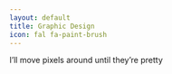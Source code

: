```yaml
---
layout: default
title: Graphic Design
icon: fal fa-paint-brush
---
```

I’ll move pixels around until they’re pretty

